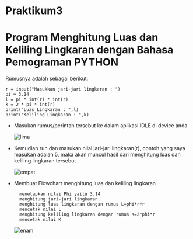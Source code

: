 # Praktikum3

# Program Menghitung Luas dan Keliling Lingkaran dengan Bahasa Pemograman PYTHON

Rumusnya adalah sebagai berikut:

    r = input("Masukkan jari-jari lingkaran : ")
    pi = 3.14
    l = pi * int(r) * int(r)
    k = 2 * pi * int(r)
    print("Luas Lingkaran : ",l)
    print("Keliling Lingkaran : ",k)
  
* Masukan rumus/perintah tersebut ke dalam aplikasi IDLE di device anda

    ![lima](https://user-images.githubusercontent.com/115889904/198937308-f51086af-9bb7-484d-89a7-11ef05dde977.png)

* Kemudian run dan masukan nilai jari-jari lingkaran(r), contoh yang saya masukan adalah 5, maka akan muncul hasil dari menghitung luas dan keliling lingkaran tersebut

    ![empat](https://user-images.githubusercontent.com/115889904/198937338-b959c78a-5e7e-425f-ba79-3b22179912e0.png)

* Membuat Flowchart menghitung luas dan keliling lingkaran
    
        menetapkan nilai Phi yaitu 3.14
        menghitung jari-jari lingkaran.
        menghitung luas lingkaran dengan rumus L=phi*r*r
        mencetak nilai L
        menghitung keliling lingkaran dengan rumus K=2*phi*r
        mencetak nilai K

    ![enam](https://user-images.githubusercontent.com/115889904/198938995-5d117d7a-f33d-426f-84f6-8f3d73202a0e.png)




